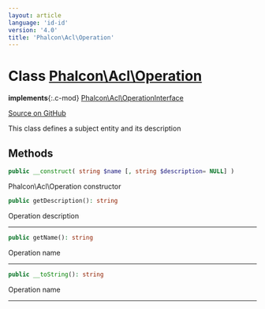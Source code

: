 ```yaml
---
layout: article
language: 'id-id'
version: '4.0'
title: 'Phalcon\Acl\Operation'
---
```

# Class [Phalcon\Acl\Operation](/4.0/en/api/Phalcon_Acl_Operation)

**implements**{:.c-mod} [Phalcon\Acl\OperationInterface](/4.0/en/api/Phalcon_Acl_OperationInterface)

<a href="https://github.com/phalcon/cphalcon/tree/v4.0.0/phalcon/acl/operation.zep" class="btn btn-default btn-sm">Source on GitHub</a>

This class defines a subject entity and its description

## Methods

```php
public __construct( string $name [, string $description= NULL] )
```

Phalcon\Acl\Operation constructor

```php
public getDescription(): string
```

Operation description

* * *

```php
public getName(): string
```

Operation name

* * *

```php
public __toString(): string
```

Operation name

* * *